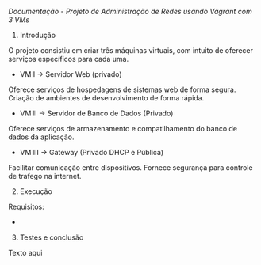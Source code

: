 *Documentação - Projeto de Administração de Redes usando Vagrant com 3 VMs*

1. Introdução

O projeto consistiu em criar três máquinas virtuais, com intuito de oferecer serviços específicos para cada uma.

- VM I -> Servidor Web (privado)

Oferece serviços de hospedagens de sistemas web de forma segura. Criação de ambientes de desenvolvimento de forma rápida.

- VM II -> Servidor de Banco de Dados (Privado)

Oferece serviços de armazenamento e compatilhamento do banco de dados da aplicação.

- VM III ->  Gateway (Privado DHCP e Pública)

Facilitar comunicação entre dispositivos. Fornece segurança para controle de trafego na internet.
   
2. Execução

Requisitos:

- 
   
3. Testes e conclusão

Texto aqui
